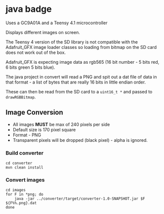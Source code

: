 # java badge

Uses a GC9A01A and a Teensy 4.1 microcontroller

Displays different images on screen.

The Teensy 4 version of the SD library is not compatible with the Adafruit_GFX image loader classes
so loading from bitmap on the SD card does not work out of the box.

Adafruit_GFX is expecting image data as rgb565 (16 bit number - 5 bits red, 6 bits green 5 bits blue).

The java project in convert will read a PNG and spit out a dat file of data in that format - a list of bytes that are really 16 bits in little endian order.

These can then be read from the SD card to a `uint16_t *` and passed to `drawRGBBitmap`.

## Image Conversion

* All images **MUST** be max of 240 pixels per side
* Default size is 170 pixel square
* Format - PNG
* Transparent pixels will be dropped (black pixel) - alpha is ignored.

### Build converter

```shell
cd converter
mvn clean install
```

### Convert images

```shell
cd images
for F in *png; do
    java -jar ../converter/target/converter-1.0-SNAPSHOT.jar $F ${F%%.png}.dat
done
```

